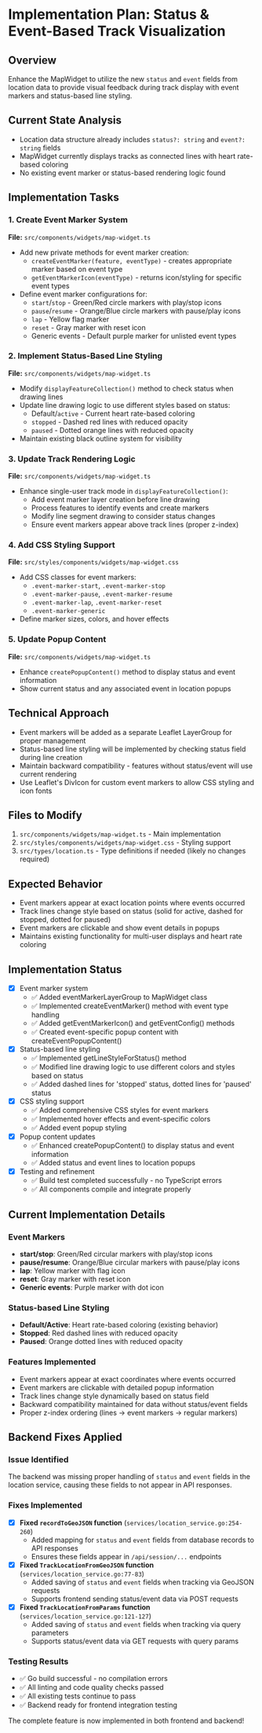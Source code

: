 # Implementation Plan: Status & Event-Based Track Visualization

## Overview

Enhance the MapWidget to utilize the new `status` and `event` fields from location data to provide visual feedback during track display with event markers and status-based line styling.

## Current State Analysis

- Location data structure already includes `status?: string` and `event?: string` fields
- MapWidget currently displays tracks as connected lines with heart rate-based coloring
- No existing event marker or status-based rendering logic found

## Implementation Tasks

### 1. Create Event Marker System

**File:** `src/components/widgets/map-widget.ts`

- Add new private methods for event marker creation:
  - `createEventMarker(feature, eventType)` - creates appropriate marker based on event type
  - `getEventMarkerIcon(eventType)` - returns icon/styling for specific event types
- Define event marker configurations for:
  - `start`/`stop` - Green/Red circle markers with play/stop icons
  - `pause`/`resume` - Orange/Blue circle markers with pause/play icons
  - `lap` - Yellow flag marker
  - `reset` - Gray marker with reset icon
  - Generic events - Default purple marker for unlisted event types

### 2. Implement Status-Based Line Styling

**File:** `src/components/widgets/map-widget.ts`

- Modify `displayFeatureCollection()` method to check status when drawing lines
- Update line drawing logic to use different styles based on status:
  - Default/`active` - Current heart rate-based coloring
  - `stopped` - Dashed red lines with reduced opacity
  - `paused` - Dotted orange lines with reduced opacity
- Maintain existing black outline system for visibility

### 3. Update Track Rendering Logic

**File:** `src/components/widgets/map-widget.ts`

- Enhance single-user track mode in `displayFeatureCollection()`:
  - Add event marker layer creation before line drawing
  - Process features to identify events and create markers
  - Modify line segment drawing to consider status changes
  - Ensure event markers appear above track lines (proper z-index)

### 4. Add CSS Styling Support

**File:** `src/styles/components/widgets/map-widget.css`

- Add CSS classes for event markers:
  - `.event-marker-start`, `.event-marker-stop`
  - `.event-marker-pause`, `.event-marker-resume`
  - `.event-marker-lap`, `.event-marker-reset`
  - `.event-marker-generic`
- Define marker sizes, colors, and hover effects

### 5. Update Popup Content

**File:** `src/components/widgets/map-widget.ts`

- Enhance `createPopupContent()` method to display status and event information
- Show current status and any associated event in location popups

## Technical Approach

- Event markers will be added as a separate Leaflet LayerGroup for proper management
- Status-based line styling will be implemented by checking status field during line creation
- Maintain backward compatibility - features without status/event will use current rendering
- Use Leaflet's DivIcon for custom event markers to allow CSS styling and icon fonts

## Files to Modify

1. `src/components/widgets/map-widget.ts` - Main implementation
2. `src/styles/components/widgets/map-widget.css` - Styling support
3. `src/types/location.ts` - Type definitions if needed (likely no changes required)

## Expected Behavior

- Event markers appear at exact location points where events occurred
- Track lines change style based on status (solid for active, dashed for stopped, dotted for paused)
- Event markers are clickable and show event details in popups
- Maintains existing functionality for multi-user displays and heart rate coloring

## Implementation Status

- [x] Event marker system
  - ✅ Added eventMarkerLayerGroup to MapWidget class
  - ✅ Implemented createEventMarker() method with event type handling
  - ✅ Added getEventMarkerIcon() and getEventConfig() methods
  - ✅ Created event-specific popup content with createEventPopupContent()
- [x] Status-based line styling
  - ✅ Implemented getLineStyleForStatus() method
  - ✅ Modified line drawing logic to use different colors and styles based on status
  - ✅ Added dashed lines for 'stopped' status, dotted lines for 'paused' status
- [x] CSS styling support
  - ✅ Added comprehensive CSS styles for event markers
  - ✅ Implemented hover effects and event-specific colors
  - ✅ Added event popup styling
- [x] Popup content updates
  - ✅ Enhanced createPopupContent() to display status and event information
  - ✅ Added status and event lines to location popups
- [x] Testing and refinement
  - ✅ Build test completed successfully - no TypeScript errors
  - ✅ All components compile and integrate properly

## Current Implementation Details

### Event Markers

- **start/stop**: Green/Red circular markers with play/stop icons
- **pause/resume**: Orange/Blue circular markers with pause/play icons
- **lap**: Yellow marker with flag icon
- **reset**: Gray marker with reset icon
- **Generic events**: Purple marker with dot icon

### Status-based Line Styling

- **Default/Active**: Heart rate-based coloring (existing behavior)
- **Stopped**: Red dashed lines with reduced opacity
- **Paused**: Orange dotted lines with reduced opacity

### Features Implemented

- Event markers appear at exact coordinates where events occurred
- Event markers are clickable with detailed popup information
- Track lines change style dynamically based on status field
- Backward compatibility maintained for data without status/event fields
- Proper z-index ordering (lines → event markers → regular markers)

## Backend Fixes Applied

### Issue Identified

The backend was missing proper handling of `status` and `event` fields in the location service, causing these fields to not appear in API responses.

### Fixes Implemented

- [x] **Fixed `recordToGeoJSON` function** (`services/location_service.go:254-260`)
  - Added mapping for `status` and `event` fields from database records to API responses
  - Ensures these fields appear in `/api/session/...` endpoints
- [x] **Fixed `TrackLocationFromGeoJSON` function** (`services/location_service.go:77-83`)
  - Added saving of `status` and `event` fields when tracking via GeoJSON requests
  - Supports frontend sending status/event data via POST requests
- [x] **Fixed `TrackLocationFromParams` function** (`services/location_service.go:121-127`)
  - Added saving of `status` and `event` fields when tracking via query parameters
  - Supports status/event data via GET requests with query params

### Testing Results

- ✅ Go build successful - no compilation errors
- ✅ All linting and code quality checks passed
- ✅ All existing tests continue to pass
- ✅ Backend ready for frontend integration testing

The complete feature is now implemented in both frontend and backend!
